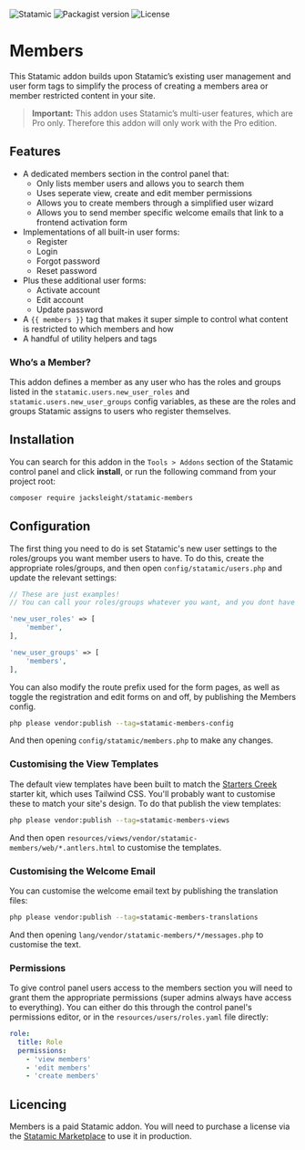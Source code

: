 <!-- statamic:hide -->

![Statamic](https://flat.badgen.net/badge/Statamic/3.2+/FF269E)
![Packagist version](https://flat.badgen.net/packagist/v/jacksleight/statamic-members)
![License](https://flat.badgen.net/github/license/jacksleight/statamic-members)

# Members 

<!-- /statamic:hide -->

This Statamic addon builds upon Statamic’s existing user management and user form tags to simplify the process of creating a members area or member restricted content in your site.

> **Important:** This addon uses Statamic’s multi-user features, which are Pro only. Therefore this addon will only work with the Pro edition.

## Features

* A dedicated members section in the control panel that:
	* Only lists member users and allows you to search them
	* Uses seperate view, create and edit member permissions
	* Allows you to create members through a simplified user wizard
	* Allows you to send member specific welcome emails that link to a frontend activation form
* Implementations of all built-in user forms:
	* Register
	* Login
	* Forgot password
	* Reset password
* Plus these additional user forms:
	* Activate account
	* Edit account
	* Update password
* A `{{ members }}` tag that makes it super simple to control what content is restricted to which members and how
* A handful of utility helpers and tags

### Who’s a Member?

This addon defines a member as any user who has the roles and groups listed in the `statamic.users.new_user_roles` and `statamic.users.new_user_groups` config variables, as these are the roles and groups Statamic assigns to users who register themselves.

## Installation

You can search for this addon in the `Tools > Addons` section of the Statamic control panel and click **install**, or run the following command from your project root:

```bash
composer require jacksleight/statamic-members
```

## Configuration

The first thing you need to do is set Statamic's new user settings to the roles/groups you want member users to have. To do this, create the appropriate roles/groups, and then open `config/statamic/users.php` and update the relevant settings:

```php
// These are just examples!
// You can call your roles/groups whatever you want, and you dont have to use both roles *and* groups. For most setups I would recommend just a single group called "members".

'new_user_roles' => [
	'member',
],

'new_user_groups' => [
	'members',
],
```

You can also modify the route prefix used for the form pages, as well as toggle the registration and edit forms on and off, by publishing the Members config.

```bash
php please vendor:publish --tag=statamic-members-config
```

And then opening `config/statamic/members.php` to make any changes.

### Customising the View Templates

The default view templates have been built to match the [Starters Creek](https://statamic.com/starter-kits/statamic/starters-creek) starter kit, which uses Tailwind CSS. You'll probably want to customise these to match your site's design. To do that publish the view templates:

```bash
php please vendor:publish --tag=statamic-members-views
```

And then open `resources/views/vendor/statamic-members/web/*.antlers.html` to customise the templates.

### Customising the Welcome Email

You can customise the welcome email text by publishing the translation files:

```bash
php please vendor:publish --tag=statamic-members-translations
```

And then opening `lang/vendor/statamic-members/*/messages.php` to customise the text.

### Permissions

To give control panel users access to the members section you will need to grant them the appropriate permissions (super admins always have access to everything). You can either do this through the control panel's permissions editor, or in the `resources/users/roles.yaml` file directly:

```yaml
role:
  title: Role
  permissions:
    - 'view members'
    - 'edit members'
    - 'create members'
```

<!-- statamic:hide -->

## Licencing

Members is a paid Statamic addon. You will need to purchase a license via the [Statamic Marketplace](https://statamic.com/addons/jacksleight/members) to use it in production.

<!-- /statamic:hide -->